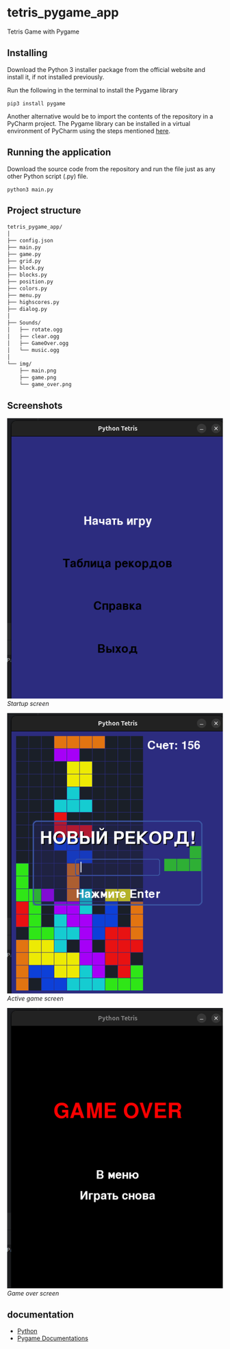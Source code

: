 # tetris_pygame_app

Tetris Game with Pygame


## Installing
Download the Python 3 installer package from the official website and install it, if not installed previously.

Run the following in the terminal to install the Pygame library
```
pip3 install pygame
```


Another alternative would be to import the contents of the repository in a PyCharm project.
The Pygame library can be installed in a virtual environment of PyCharm using the steps mentioned [here](https://www.jetbrains.com/help/pycharm/installing-uninstalling-and-upgrading-packages.html).


## Running the application
Download the source code from the repository and run the file just as any other Python script (.py) file.
```
python3 main.py
```

## Project structure
```
tetris_pygame_app/
│
├── config.json
├── main.py             
├── game.py             
├── grid.py              
├── block.py          
├── blocks.py   
├── position.py          
├── colors.py       
├── menu.py
├── highscores.py 
├── dialog.py    
│
├── Sounds/       
│   ├── rotate.ogg
│   ├── clear.ogg
│   ├── GameOver.ogg
│   └── music.ogg
│
└── img/                
    ├── main.png
    ├── game.png
    └── game_over.png
```

## Screenshots

![1](img/main.png)
*Startup screen*

![2](img/game.png)
*Active game screen*

![2](img/game_over.png)
*Game over screen*

## documentation
* [Python](https://www.python.org)
* [Pygame Documentations](https://www.pygame.org/docs/)

